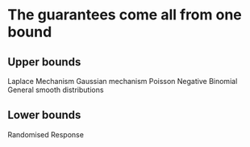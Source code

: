 # The guarantees come all from one bound
## Upper bounds
Laplace Mechanism
Gaussian mechanism 
Poisson
Negative Binomial 
General smooth distributions

## Lower bounds
Randomised Response 

